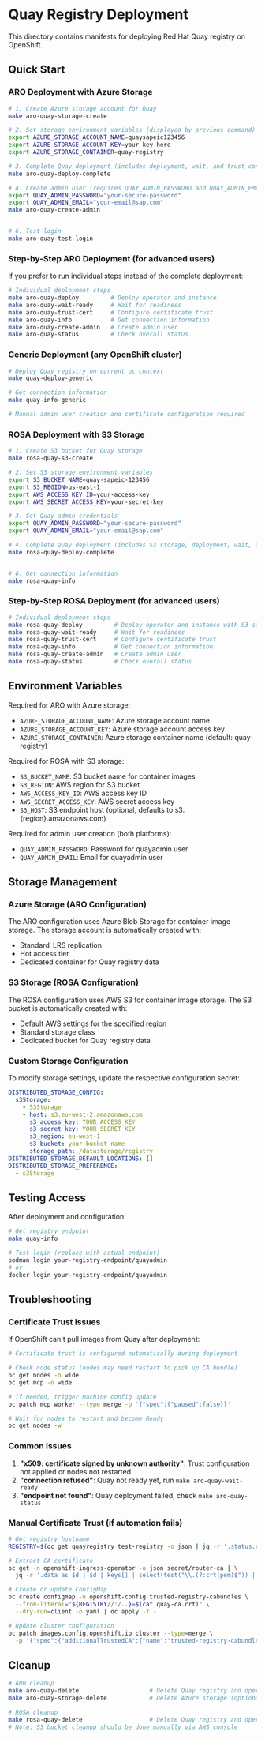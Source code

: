 <!--
SPDX-FileCopyrightText: 2024 SAP edge team
SPDX-License-Identifier: Apache-2.0
-->

# Quay Registry Deployment

This directory contains manifests for deploying Red Hat Quay registry on OpenShift.

## Quick Start

### ARO Deployment with Azure Storage
```bash
# 1. Create Azure storage account for Quay
make aro-quay-storage-create

# 2. Set storage environment variables (displayed by previous command)
export AZURE_STORAGE_ACCOUNT_NAME=quaysapeic123456
export AZURE_STORAGE_ACCOUNT_KEY=your-key-here
export AZURE_STORAGE_CONTAINER=quay-registry

# 3. Complete Quay deployment (includes deployment, wait, and trust configuration)
make aro-quay-deploy-complete

# 4. Create admin user (requires QUAY_ADMIN_PASSWORD and QUAY_ADMIN_EMAIL environment variables)
export QUAY_ADMIN_PASSWORD="your-secure-password"
export QUAY_ADMIN_EMAIL="your-email@sap.com"
make aro-quay-create-admin


# 6. Test login
make aro-quay-test-login
```

### Step-by-Step ARO Deployment (for advanced users)
If you prefer to run individual steps instead of the complete deployment:

```bash
# Individual deployment steps
make aro-quay-deploy         # Deploy operator and instance
make aro-quay-wait-ready     # Wait for readiness
make aro-quay-trust-cert     # Configure certificate trust
make aro-quay-info           # Get connection information
make aro-quay-create-admin   # Create admin user
make aro-quay-status         # Check overall status
```

### Generic Deployment (any OpenShift cluster)
```bash
# Deploy Quay registry on current oc context
make quay-deploy-generic

# Get connection information
make quay-info-generic

# Manual admin user creation and certificate configuration required
```

### ROSA Deployment with S3 Storage
```bash
# 1. Create S3 bucket for Quay storage
make rosa-quay-s3-create

# 2. Set S3 storage environment variables
export S3_BUCKET_NAME=quay-sapeic-123456
export S3_REGION=us-east-1
export AWS_ACCESS_KEY_ID=your-access-key
export AWS_SECRET_ACCESS_KEY=your-secret-key

# 3. Set Quay admin credentials
export QUAY_ADMIN_PASSWORD="your-secure-password"
export QUAY_ADMIN_EMAIL="your-email@sap.com"

# 4. Complete Quay deployment (includes S3 storage, deployment, wait, and trust configuration)
make rosa-quay-deploy-complete


# 6. Get connection information
make rosa-quay-info
```

### Step-by-Step ROSA Deployment (for advanced users)
```bash
# Individual deployment steps
make rosa-quay-deploy         # Deploy operator and instance with S3 storage
make rosa-quay-wait-ready     # Wait for readiness
make rosa-quay-trust-cert     # Configure certificate trust
make rosa-quay-info           # Get connection information
make rosa-quay-create-admin   # Create admin user
make rosa-quay-status         # Check overall status
```

## Environment Variables

Required for ARO with Azure storage:
- `AZURE_STORAGE_ACCOUNT_NAME`: Azure storage account name
- `AZURE_STORAGE_ACCOUNT_KEY`: Azure storage account access key  
- `AZURE_STORAGE_CONTAINER`: Azure storage container name (default: quay-registry)

Required for ROSA with S3 storage:
- `S3_BUCKET_NAME`: S3 bucket name for container images
- `S3_REGION`: AWS region for S3 bucket
- `AWS_ACCESS_KEY_ID`: AWS access key ID
- `AWS_SECRET_ACCESS_KEY`: AWS secret access key
- `S3_HOST`: S3 endpoint host (optional, defaults to s3.{region}.amazonaws.com)

Required for admin user creation (both platforms):
- `QUAY_ADMIN_PASSWORD`: Password for quayadmin user
- `QUAY_ADMIN_EMAIL`: Email for quayadmin user

## Storage Management

### Azure Storage (ARO Configuration)
The ARO configuration uses Azure Blob Storage for container image storage. The storage account is automatically created with:
- Standard_LRS replication
- Hot access tier  
- Dedicated container for Quay registry data

### S3 Storage (ROSA Configuration)  
The ROSA configuration uses AWS S3 for container image storage. The S3 bucket is automatically created with:
- Default AWS settings for the specified region
- Standard storage class
- Dedicated bucket for Quay registry data

### Custom Storage Configuration
To modify storage settings, update the respective configuration secret:

```yaml
DISTRIBUTED_STORAGE_CONFIG:
  s3Storage:
    - S3Storage
    - host: s3.eu-west-2.amazonaws.com
      s3_access_key: YOUR_ACCESS_KEY
      s3_secret_key: YOUR_SECRET_KEY
      s3_region: eu-west-1
      s3_bucket: your_bucket_name
      storage_path: /datastorage/registry
DISTRIBUTED_STORAGE_DEFAULT_LOCATIONS: []
DISTRIBUTED_STORAGE_PREFERENCE:
  - s3Storage
```

## Testing Access

After deployment and configuration:

```bash
# Get registry endpoint
make quay-info

# Test login (replace with actual endpoint)
podman login your-registry-endpoint/quayadmin
# or
docker login your-registry-endpoint/quayadmin
```

## Troubleshooting

### Certificate Trust Issues
If OpenShift can't pull images from Quay after deployment:

```bash
# Certificate trust is configured automatically during deployment

# Check node status (nodes may need restart to pick up CA bundle)
oc get nodes -o wide
oc get mcp -o wide

# If needed, trigger machine config update
oc patch mcp worker --type merge -p '{"spec":{"paused":false}}'

# Wait for nodes to restart and become Ready
oc get nodes -w
```

### Common Issues
1. **"x509: certificate signed by unknown authority"**: Trust configuration not applied or nodes not restarted
2. **"connection refused"**: Quay not ready yet, run `make aro-quay-wait-ready`
3. **"endpoint not found"**: Quay deployment failed, check `make aro-quay-status`

### Manual Certificate Trust (if automation fails)
```bash
# Get registry hostname
REGISTRY=$(oc get quayregistry test-registry -o json | jq -r '.status.registryEndpoint' | sed 's/^https:\/\///')

# Extract CA certificate
oc get -n openshift-ingress-operator -o json secret/router-ca | \
  jq -r '.data as $d | $d | keys[] | select(test("\\.(?:crt|pem)$")) | $d[.] | @base64d' > quay-ca.crt

# Create or update ConfigMap
oc create configmap -n openshift-config trusted-registry-cabundles \
  --from-literal="${REGISTRY//:/..}=$(cat quay-ca.crt)" \
  --dry-run=client -o yaml | oc apply -f -

# Update cluster configuration
oc patch images.config.openshift.io cluster --type=merge \
  -p '{"spec":{"additionalTrustedCA":{"name":"trusted-registry-cabundles"}}}'
```

## Cleanup

```bash
# ARO cleanup
make aro-quay-delete                    # Delete Quay registry and operator
make aro-quay-storage-delete            # Delete Azure storage (optional, will lose all registry data)

# ROSA cleanup  
make rosa-quay-delete                   # Delete Quay registry and operator
# Note: S3 bucket cleanup should be done manually via AWS console
```